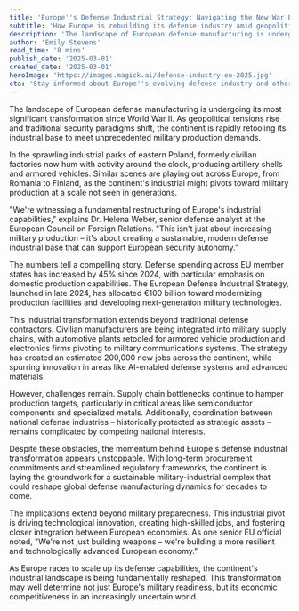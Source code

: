 ```yaml
---
title: 'Europe''s Defense Industrial Strategy: Navigating the New War Economy'
subtitle: 'How Europe is rebuilding its defense industry amid geopolitical tensions'
description: 'The landscape of European defense manufacturing is undergoing its most significant transformation since World War II. Explore how Europe is rebuilding its defense industry amid geopolitical tensions and economic challenges.'
author: 'Emily Stevens'
read_time: '8 mins'
publish_date: '2025-03-01'
created_date: '2025-03-01'
heroImage: 'https://images.magick.ai/defense-industry-eu-2025.jpg'
cta: 'Stay informed about Europe''s evolving defense industry and other critical global developments. Follow us on LinkedIn for expert analysis and insider perspectives on the changing face of international security.'
---
```


The landscape of European defense manufacturing is undergoing its most significant transformation since World War II. As geopolitical tensions rise and traditional security paradigms shift, the continent is rapidly retooling its industrial base to meet unprecedented military production demands.

In the sprawling industrial parks of eastern Poland, formerly civilian factories now hum with activity around the clock, producing artillery shells and armored vehicles. Similar scenes are playing out across Europe, from Romania to Finland, as the continent's industrial might pivots toward military production at a scale not seen in generations.

"We're witnessing a fundamental restructuring of Europe's industrial capabilities," explains Dr. Helena Weber, senior defense analyst at the European Council on Foreign Relations. "This isn't just about increasing military production – it's about creating a sustainable, modern defense industrial base that can support European security autonomy."

The numbers tell a compelling story. Defense spending across EU member states has increased by 45% since 2024, with particular emphasis on domestic production capabilities. The European Defense Industrial Strategy, launched in late 2024, has allocated €100 billion toward modernizing production facilities and developing next-generation military technologies.

This industrial transformation extends beyond traditional defense contractors. Civilian manufacturers are being integrated into military supply chains, with automotive plants retooled for armored vehicle production and electronics firms pivoting to military communications systems. The strategy has created an estimated 200,000 new jobs across the continent, while spurring innovation in areas like AI-enabled defense systems and advanced materials.

However, challenges remain. Supply chain bottlenecks continue to hamper production targets, particularly in critical areas like semiconductor components and specialized metals. Additionally, coordination between national defense industries – historically protected as strategic assets – remains complicated by competing national interests.

Despite these obstacles, the momentum behind Europe's defense industrial transformation appears unstoppable. With long-term procurement commitments and streamlined regulatory frameworks, the continent is laying the groundwork for a sustainable military-industrial complex that could reshape global defense manufacturing dynamics for decades to come.

The implications extend beyond military preparedness. This industrial pivot is driving technological innovation, creating high-skilled jobs, and fostering closer integration between European economies. As one senior EU official noted, "We're not just building weapons – we're building a more resilient and technologically advanced European economy."

As Europe races to scale up its defense capabilities, the continent's industrial landscape is being fundamentally reshaped. This transformation may well determine not just Europe's military readiness, but its economic competitiveness in an increasingly uncertain world.